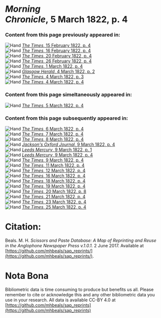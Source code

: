 # *Morning Chronicle*, 5 March 1822, p. 4  
  
### Content from this page previously appeared in:  
![Hand](http://scissorsandpaste.net/wp-content/uploads/2017/06/smallhandpointer.png) [*The Times*, 15 February 1822, p. 4](https://mhbeals.github.io/sap_html/The-Times/The-Times-15-February-1822-p-4)  
![Hand](http://scissorsandpaste.net/wp-content/uploads/2017/06/smallhandpointer.png) [*The Times*, 16 February 1822, p. 4](https://mhbeals.github.io/sap_html/The-Times/The-Times-16-February-1822-p-4)  
![Hand](http://scissorsandpaste.net/wp-content/uploads/2017/06/smallhandpointer.png) [*The Times*, 20 February 1822, p. 4](https://mhbeals.github.io/sap_html/The-Times/The-Times-20-February-1822-p-4)  
![Hand](http://scissorsandpaste.net/wp-content/uploads/2017/06/smallhandpointer.png) [*The Times*, 26 February 1822, p. 4](https://mhbeals.github.io/sap_html/The-Times/The-Times-26-February-1822-p-4)  
![Hand](http://scissorsandpaste.net/wp-content/uploads/2017/06/smallhandpointer.png) [*The Times*, 1 March 1822, p. 4](https://mhbeals.github.io/sap_html/The-Times/The-Times-1-March-1822-p-4)  
![Hand](http://scissorsandpaste.net/wp-content/uploads/2017/06/smallhandpointer.png) [*Glasgow Herald*, 4 March 1822, p. 2](https://mhbeals.github.io/sap_html/Glasgow-Herald/Glasgow-Herald-4-March-1822-p-2)  
![Hand](http://scissorsandpaste.net/wp-content/uploads/2017/06/smallhandpointer.png) [*The Times*, 4 March 1822, p. 3](https://mhbeals.github.io/sap_html/The-Times/The-Times-4-March-1822-p-3)  
![Hand](http://scissorsandpaste.net/wp-content/uploads/2017/06/smallhandpointer.png) [*The Times*, 4 March 1822, p. 4](https://mhbeals.github.io/sap_html/The-Times/The-Times-4-March-1822-p-4)  
  
### Content from this page simeltaneously appeared in:  
![Hand](http://scissorsandpaste.net/wp-content/uploads/2017/06/smallhandpointer.png) [*The Times*, 5 March 1822, p. 4](https://mhbeals.github.io/sap_html/The-Times/The-Times-5-March-1822-p-4)  
  
### Content from this page subsequently appeared in:  
![Hand](http://scissorsandpaste.net/wp-content/uploads/2017/06/smallhandpointer.png) [*The Times*, 6 March 1822, p. 4](https://mhbeals.github.io/sap_html/The-Times/The-Times-6-March-1822-p-4)  
![Hand](http://scissorsandpaste.net/wp-content/uploads/2017/06/smallhandpointer.png) [*The Times*, 7 March 1822, p. 4](https://mhbeals.github.io/sap_html/The-Times/The-Times-7-March-1822-p-4)  
![Hand](http://scissorsandpaste.net/wp-content/uploads/2017/06/smallhandpointer.png) [*The Times*, 8 March 1822, p. 4](https://mhbeals.github.io/sap_html/The-Times/The-Times-8-March-1822-p-4)  
![Hand](http://scissorsandpaste.net/wp-content/uploads/2017/06/smallhandpointer.png) [*Jackson's Oxford Journal*, 9 March 1822, p. 4](https://mhbeals.github.io/sap_html/Jackson's-Oxford-Journal/Jackson's-Oxford-Journal-9-March-1822-p-4)  
![Hand](http://scissorsandpaste.net/wp-content/uploads/2017/06/smallhandpointer.png) [*Leeds Mercury*, 9 March 1822, p. 1](https://mhbeals.github.io/sap_html/Leeds-Mercury/Leeds-Mercury-9-March-1822-p-1)  
![Hand](http://scissorsandpaste.net/wp-content/uploads/2017/06/smallhandpointer.png) [*Leeds Mercury*, 9 March 1822, p. 4](https://mhbeals.github.io/sap_html/Leeds-Mercury/Leeds-Mercury-9-March-1822-p-4)  
![Hand](http://scissorsandpaste.net/wp-content/uploads/2017/06/smallhandpointer.png) [*The Times*, 9 March 1822, p. 4](https://mhbeals.github.io/sap_html/The-Times/The-Times-9-March-1822-p-4)  
![Hand](http://scissorsandpaste.net/wp-content/uploads/2017/06/smallhandpointer.png) [*The Times*, 11 March 1822, p. 4](https://mhbeals.github.io/sap_html/The-Times/The-Times-11-March-1822-p-4)  
![Hand](http://scissorsandpaste.net/wp-content/uploads/2017/06/smallhandpointer.png) [*The Times*, 12 March 1822, p. 4](https://mhbeals.github.io/sap_html/The-Times/The-Times-12-March-1822-p-4)  
![Hand](http://scissorsandpaste.net/wp-content/uploads/2017/06/smallhandpointer.png) [*The Times*, 16 March 1822, p. 4](https://mhbeals.github.io/sap_html/The-Times/The-Times-16-March-1822-p-4)  
![Hand](http://scissorsandpaste.net/wp-content/uploads/2017/06/smallhandpointer.png) [*The Times*, 18 March 1822, p. 4](https://mhbeals.github.io/sap_html/The-Times/The-Times-18-March-1822-p-4)  
![Hand](http://scissorsandpaste.net/wp-content/uploads/2017/06/smallhandpointer.png) [*The Times*, 19 March 1822, p. 4](https://mhbeals.github.io/sap_html/The-Times/The-Times-19-March-1822-p-4)  
![Hand](http://scissorsandpaste.net/wp-content/uploads/2017/06/smallhandpointer.png) [*The Times*, 20 March 1822, p. 8](https://mhbeals.github.io/sap_html/The-Times/The-Times-20-March-1822-p-8)  
![Hand](http://scissorsandpaste.net/wp-content/uploads/2017/06/smallhandpointer.png) [*The Times*, 21 March 1822, p. 4](https://mhbeals.github.io/sap_html/The-Times/The-Times-21-March-1822-p-4)  
![Hand](http://scissorsandpaste.net/wp-content/uploads/2017/06/smallhandpointer.png) [*The Times*, 23 March 1822, p. 4](https://mhbeals.github.io/sap_html/The-Times/The-Times-23-March-1822-p-4)  
![Hand](http://scissorsandpaste.net/wp-content/uploads/2017/06/smallhandpointer.png) [*The Times*, 25 March 1822, p. 4](https://mhbeals.github.io/sap_html/The-Times/The-Times-25-March-1822-p-4)  


# Citation: 

Beals. M. H. *Scissors and Paste Database: A Map of Reprinting and Reuse in the Anglophone Newspaper Press v.1.0.1.* 2 June 2017. Available at [https://github.com/mhbeals/sap_reprints/](https://github.com/mhbeals/sap_reprints/). 

# Nota Bona

Bibliometric data is time consuming to produce but benefits us all. Please remember to cite or acknowledge this and any other bibliometric data you use in your research. All data is available CC-BY 4.0 at [https://github.com/mhbeals/sap_reprints](https://github.com/mhbeals/sap_reprints)